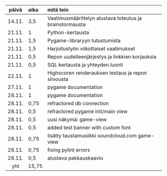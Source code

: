 | päivä  | aika  | mitä tein                                                |
| :----: | :---- | :------------------------------------------------------- |
| 14.11. | 3,5   | Vaatimusmäärittelyn alustava toteutus ja brainstormausta |
| 21.11. | 1     | Python-kertausta                                         |
| 21.11. | 1,5   | Pygame-libraryyn tutustumista                            |
| 21.11. | 1,5   | Harjoitustyön viikottaiset vaatimukset                   |
| 21.11. | 0,5   | Repon uudelleenjärjestys ja linkkien korjauksia          |
| 21.11. | 0,5   | SQL kertausta ja yhteyden luonti                         |
| 22.11. | 1     | Highscoren renderauksen testaus ja repon siivousta       |
| 27.11. | 1     | pygame documentation                                     |
| 28.11. | 1     | pygame documentation                                     |
| 28.11. | 0,75  | refractored db connection                                |
| 28.11. | 0,5   | refractored pygame init/main view                        |
| 28.11. | 0,5   | uusi näkymä: game-view                                   |
| 28.11. | 0,5   | added test banner with custom font                       |
| 28.11. | 0,75  | lisätty taustamusiikki soundcloud.com game-view          |
| 28.11. | 0,75  | fixing pylint errors                                     |
| 28.11. | 0,5   | alustava pakkauskaavio                                   |
|  yht   | 15,75 |                                                          |
